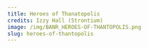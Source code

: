 ```yaml
---
title: Heroes of Thanatopolis
credits: Izzy Hall (Strontium)
image: /img/BANR_HEROES-OF-THANTOPOLIS.png
slug: heroes-of-thantopolis
---
```


